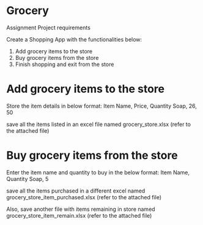 # Grocery
Assignment Project requirements

Create a Shopping App with the functionalities below:

1. Add grocery items to the store
2. Buy grocery items from the store
3. Finish shopping and exit from the store


# Add grocery items to the store

Store the item details in below format:
Item Name, Price, Quantity
Soap, 26, 50

save all the items listed in an excel file named grocery_store.xlsx (refer to the attached file)



# Buy grocery items from the store

Enter the item name and quantity to buy in the below format:
Item Name, Quantity
Soap, 5

save all the items purchased in a different excel named grocery_store_item_purchased.xlsx (refer to the attached file)

Also, save another file with items remaining in store named grocery_store_item_remain.xlsx (refer to the attached file)

